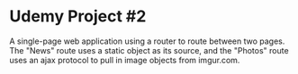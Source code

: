 # Udemy Project #2

A single-page web application using a router to route between two pages. The "News" route uses a static object as its source, and the "Photos" route uses an ajax protocol to pull in image objects from imgur.com.

